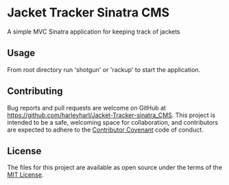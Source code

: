 # Jacket Tracker Sinatra CMS
A simple MVC Sinatra application for keeping track of jackets

## Usage

From root directory run 'shotgun' or 'rackup' to start the application.

## Contributing

Bug reports and pull requests are welcome on GitHub at https://github.com/harleyharl/Jacket-Tracker-sinatra_CMS. This project is intended to be a safe, welcoming space for collaboration, and contributors are expected to adhere to the [Contributor Covenant](http://contributor-covenant.org) code of conduct.

## License

The files for this project are available as open source under the terms of the [MIT License](https://opensource.org/licenses/MIT).
